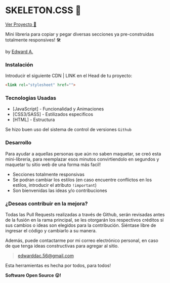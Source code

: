 # SKELETON.CSS 🦴
[Ver Proyecto 👀](https://github.com/Edward-Alarco)

Mini libreria para copiar y pegar diversas secciones ya pre-construidas totalmente responsives! 🛠

by [Edward A.](https://github.com/Edward-Alarco)


### Instalación
Introducir el siguiente CDN | LINK en el Head de tu proyecto:

```html
<link rel="stylesheet" href="">
```


### Tecnologias Usadas

* [JavaScript] - Funcionalidad y Animaciones
* [CSS3/SASS] - Estilizados especificos
* [HTML] - Estructura

Se hizo buen uso del sistema de control de versiones `Github`

### Desarrollo

Para ayudar a aquellas personas que aún no saben maquetar, se creó esta mini-libreria, para reemplazar esos minutos convirtiendolo en segundos y maquetar tu sitio web de una forma más facil!
- Secciones totalmente responsivas
- Se podran cambiar los estilos (en caso encuentre conflictos en los estilos, introducir el atributo `!important`)
- Son bienvenidas las ideas y/o contribuciones

### ¿Deseas contribuir en la mejora?

Todas las Pull Requests realizadas a través de Github, serán revisadas antes de la fusión en la rama principal, se les otorgarán los respectivos créditos si sus cambios o ideas son elegidos para la contribución.
Siéntase libre de ingresar el código y cambiarlo a su manera.

Además, puede contactarme por mi correo electrónico personal, en caso de que tenga ideas constructivas para agregar al sitio.

> edwarddac.56@gmail.com

Esta herramientas es hecha por todos, para todos!

**Software Open Source 😛!**